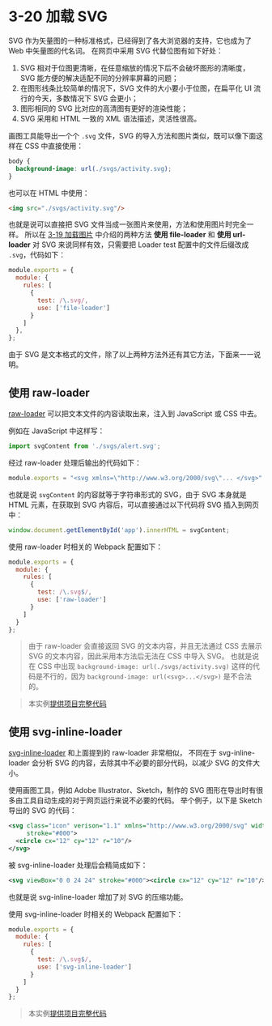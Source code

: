# 3-20 加载 SVG
SVG 作为矢量图的一种标准格式，已经得到了各大浏览器的支持，它也成为了 Web 中矢量图的代名词。
在网页中采用 SVG 代替位图有如下好处：

1. SVG 相对于位图更清晰，在任意缩放的情况下后不会破坏图形的清晰度，SVG 能方便的解决适配不同的分辨率屏幕的问题；
2. 在图形线条比较简单的情况下，SVG 文件的大小要小于位图，在扁平化 UI 流行的今天，多数情况下 SVG 会更小；
3. 图形相同的 SVG 比对应的高清图有更好的渲染性能；
4. SVG 采用和 HTML 一致的 XML 语法描述，灵活性很高。

画图工具能导出一个个 `.svg` 文件，SVG 的导入方法和图片类似，既可以像下面这样在 CSS 中直接使用：
```css
body {
  background-image: url(./svgs/activity.svg);
}
```
也可以在 HTML 中使用：
```html
<img src="./svgs/activity.svg"/>
```
也就是说可以直接把 SVG 文件当成一张图片来使用，方法和使用图片时完全一样。
所以在 [3-19 加载图片](3-19加载图片.md) 中介绍的两种方法 **使用 file-loader** 和 **使用 url-loader**
对 SVG 来说同样有效，只需要把 Loader test 配置中的文件后缀改成 `.svg`，代码如下：
```js
module.exports = {
  module: {
    rules: [
      {
        test: /\.svg/,
        use: ['file-loader']
      }
    ]
  },
};
``` 

由于 SVG 是文本格式的文件，除了以上两种方法外还有其它方法，下面来一一说明。

## 使用 raw-loader
[raw-loader](https://github.com/webpack-contrib/raw-loader) 可以把文本文件的内容读取出来，注入到 JavaScript 或 CSS 中去。

例如在 JavaScript 中这样写：
```js
import svgContent from './svgs/alert.svg';
```
经过 raw-loader 处理后输出的代码如下：
```js
module.exports = "<svg xmlns=\"http://www.w3.org/2000/svg\"... </svg>" // 末尾省略 SVG 内容 
```
也就是说 `svgContent` 的内容就等于字符串形式的 SVG，由于 SVG 本身就是 HTML 元素，在获取到 SVG 内容后，可以直接通过以下代码将 SVG 插入到网页中：
```js
window.document.getElementById('app').innerHTML = svgContent;
```

使用 raw-loader 时相关的 Webpack 配置如下：
```js
module.exports = {
  module: {
    rules: [
      {
        test: /\.svg$/,
        use: ['raw-loader']
      }
    ]
  }
};
```

> 由于 raw-loader 会直接返回 SVG 的文本内容，并且无法通过 CSS 去展示 SVG 的文本内容，因此采用本方法后无法在 CSS 中导入 SVG。
> 也就是说在 CSS 中出现 `background-image: url(./svgs/activity.svg)` 这样的代码是不行的，因为 `background-image: url(<svg>...</svg>)` 是不合法的。

> 本实例[提供项目完整代码](http://webpack.wuhaolin.cn/3-20加载SVG-raw-loader.zip)

 
## 使用 svg-inline-loader
[svg-inline-loader](https://github.com/webpack-contrib/svg-inline-loader) 和上面提到的 raw-loader 非常相似，
不同在于 svg-inline-loader 会分析 SVG 的内容，去除其中不必要的部分代码，以减少 SVG 的文件大小。

使用画图工具，例如 Adobe Illustrator、Sketch，制作的 SVG 图形在导出时有很多由工具自动生成的对于网页运行来说不必要的代码。
举个例子，以下是 Sketch 导出的 SVG 的代码：
```xml
<svg class="icon" verison="1.1" xmlns="http://www.w3.org/2000/svg" width="24" height="24" viewBox="0 0 24 24"
     stroke="#000">
  <circle cx="12" cy="12" r="10"/>
</svg>
```
被 svg-inline-loader 处理后会精简成如下：
```xml
<svg viewBox="0 0 24 24" stroke="#000"><circle cx="12" cy="12" r="10"/></svg>
```
也就是说 svg-inline-loader 增加了对 SVG 的压缩功能。

使用 svg-inline-loader 时相关的 Webpack 配置如下：
```js
module.exports = {
  module: {
    rules: [
      {
        test: /\.svg$/,
        use: ['svg-inline-loader']
      }
    ]
  }
};
```

> 本实例[提供项目完整代码](http://webpack.wuhaolin.cn/3-20加载SVG-svg-inline-loader.zip)
